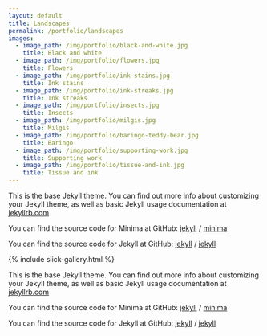 ```yaml
---
layout: default
title: Landscapes
permalink: /portfolio/landscapes
images:
  - image_path: /img/portfolio/black-and-white.jpg
    title: Black and white
  - image_path: /img/portfolio/flowers.jpg
    title: Flowers
  - image_path: /img/portfolio/ink-stains.jpg
    title: Ink stains
  - image_path: /img/portfolio/ink-streaks.jpg
    title: Ink streaks
  - image_path: /img/portfolio/insects.jpg
    title: Insects
  - image_path: /img/portfolio/milgis.jpg
    title: Milgis
  - image_path: /img/portfolio/baringo-teddy-bear.jpg
    title: Baringo
  - image_path: /img/portfolio/supporting-work.jpg
    title: Supporting work
  - image_path: /img/portfolio/tissue-and-ink.jpg
    title: Tissue and ink
---
```


This is the base Jekyll theme. You can find out more info about customizing your Jekyll theme, as well as basic Jekyll usage documentation at [jekyllrb.com](https://jekyllrb.com/)

You can find the source code for Minima at GitHub:
[jekyll][jekyll-organization] /
[minima](https://github.com/jekyll/minima)

You can find the source code for Jekyll at GitHub:
[jekyll][jekyll-organization] /
[jekyll](https://github.com/jekyll/jekyll)


[jekyll-organization]: https://github.com/jekyll


{% include slick-gallery.html %}

This is the base Jekyll theme. You can find out more info about customizing your Jekyll theme, as well as basic Jekyll usage documentation at [jekyllrb.com](https://jekyllrb.com/)

You can find the source code for Minima at GitHub:
[jekyll][jekyll-organization] /
[minima](https://github.com/jekyll/minima)

You can find the source code for Jekyll at GitHub:
[jekyll][jekyll-organization] /
[jekyll](https://github.com/jekyll/jekyll)


[jekyll-organization]: https://github.com/jekyll
